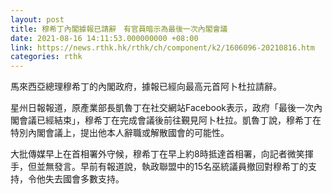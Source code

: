 ```yaml
---
layout: post
title: 穆希丁內閣據報已請辭　有官員暗示為最後一次內閣會議
date: 2021-08-16 14:11:53.000000000 +08:00
link: https://news.rthk.hk/rthk/ch/component/k2/1606096-20210816.htm
categories: rthk
---
```


馬來西亞總理穆希丁的內閣政府，據報已經向最高元首阿卜杜拉請辭。

星州日報報道，原產業部長凱魯丁在社交網站Facebook表示，政府「最後一次內閣會議已經結束」，穆希丁在完成會議後前往覲見阿卜杜拉。凱魯丁說，穆希丁在特別內閣會議上，提出他本人辭職或解散國會的可能性。

大批傳媒早上在首相署外守候，穆希丁在早上約8時抵達首相署，向記者微笑揮手，但並無發言。早前有報道說，執政聯盟中的15名巫統議員撤回對穆希丁的支持，令他失去國會多數支持。
